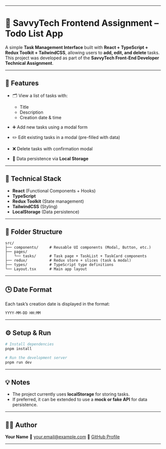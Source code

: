 

---

# 🧩 SavvyTech Frontend Assignment – Todo List App

A simple **Task Management Interface** built with **React + TypeScript + Redux Toolkit + TailwindCSS**, allowing users to **add, edit, and delete** tasks.
This project was developed as part of the **SavvyTech Front-End Developer Technical Assignment**.

---

## 🚀 Features

* 🗂️ View a list of tasks with:

  * Title
  * Description
  * Creation date & time
* ➕ Add new tasks using a modal form
* ✏️ Edit existing tasks in a modal (pre-filled with data)
* ❌ Delete tasks with confirmation modal
* 💾 Data persistence via **Local Storage**

---

## 🧠 Technical Stack

* **React** (Functional Components + Hooks)
* **TypeScript**
* **Redux Toolkit** (State management)
* **TailwindCSS** (Styling)
* **LocalStorage** (Data persistence)

---

## 🧩 Folder Structure

```
src/
├── components/     # Reusable UI components (Modal, Button, etc.)
├── pages/
│   └── tasks/      # Task page + TaskList + TaskCard components
├── redux/          # Redux store + slices (task & modal)
├── types/          # TypeScript type definitions
└── Layout.tsx      # Main app layout
```

---

## 🕒 Date Format

Each task’s creation date is displayed in the format:

```
YYYY-MM-DD HH:MM
```

---

## ⚙️ Setup & Run

```bash
# Install dependencies
pnpm install

# Run the development server
pnpm run dev
```

---

## 💡 Notes

* The project currently uses **localStorage** for storing tasks.
* If preferred, it can be extended to use a **mock or fake API** for data persistence.

---

## 👨‍💻 Author

**Your Name**
📧 [your.email@example.com](mailto:mobinadanshvar.gmail@example.com)
🔗 [GitHub Profile](https://github.com/mobinadanshvarweb)

---




